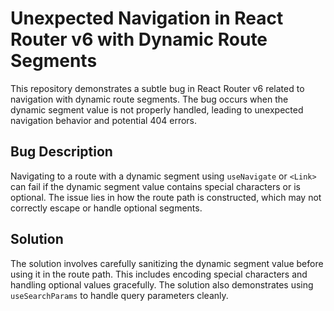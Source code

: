 # Unexpected Navigation in React Router v6 with Dynamic Route Segments

This repository demonstrates a subtle bug in React Router v6 related to navigation with dynamic route segments. The bug occurs when the dynamic segment value is not properly handled, leading to unexpected navigation behavior and potential 404 errors.

## Bug Description
Navigating to a route with a dynamic segment using `useNavigate` or `<Link>` can fail if the dynamic segment value contains special characters or is optional.  The issue lies in how the route path is constructed, which may not correctly escape or handle optional segments.

## Solution
The solution involves carefully sanitizing the dynamic segment value before using it in the route path.  This includes encoding special characters and handling optional values gracefully.  The solution also demonstrates using `useSearchParams` to handle query parameters cleanly.